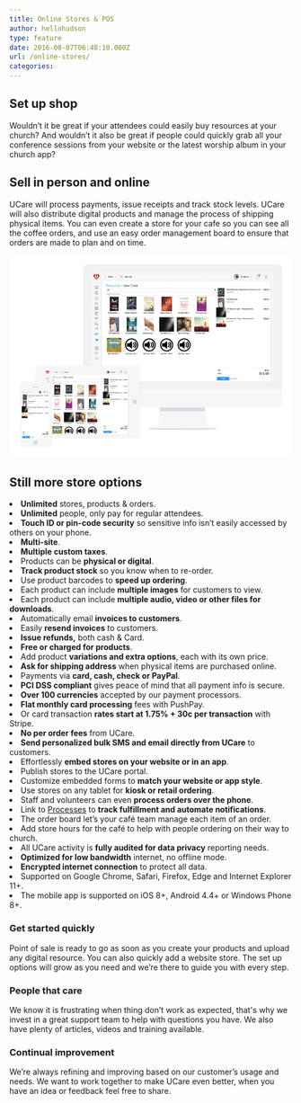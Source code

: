 ```yaml
---
title: Online Stores & POS
author: hellohudson
type: feature
date: 2016-08-07T06:48:10.000Z
url: /online-stores/
categories: 
---
```


## Set up shop

Wouldn’t it be great if your attendees could easily buy resources at your church? And wouldn’t it also be great if people could quickly grab all your conference sessions from your website or the latest worship album in your church app?

## Sell in person and online

UCare will process payments, issue receipts and track stock levels. UCare will also distribute digital products and manage the process of shipping physical items. You can even create a store for your cafe so you can see all the coffee orders, and use an easy order management board to ensure that orders are made to plan and on time.

![](stores_2.png)

## Still more store options

<style>ul.checklist{padding:0} ul.checklist li{padding:2px 0 6px 36px;background:url(/wp-content/uploads/2016/10/check2.svg) no-repeat 0 0;list-style:none}</style><li><strong>Unlimited</strong> stores, products &amp; orders.</li><li><strong>Unlimited</strong> people, only pay for regular attendees.</li><li><strong>Touch ID or pin-code security</strong> so sensitive info isn’t easily accessed by others on your phone.</li><li><strong>Multi-site</strong>.</li><li><strong>Multiple custom taxes</strong>.</li><li>Products can be <strong>physical or digital</strong>.</li><li><strong>Track product stock</strong> so you know when to re-order.</li><li>Use product barcodes to <strong>speed up ordering</strong>.</li><li>Each product can include <strong>multiple images</strong> for customers to view.</li><li>Each product can include <strong>multiple audio, video or other files for downloads</strong>.</li><li>Automatically email <strong>invoices to customers</strong>.</li><li>Easily <strong>resend invoices</strong> to customers.</li><li><strong>Issue refunds,</strong> both cash &amp; Card.</li><li><strong>Free or charged for products</strong>.</li><li>Add product <strong>variations and extra options</strong>, each with its own price.</li><li><strong>Ask for shipping address</strong> when physical items are purchased online.</li><li>Payments via <strong>card, cash, check or PayPal</strong>.</li><li><strong>PCI DSS compliant</strong> gives peace of mind that all payment info is secure.</li><li><strong>Over 100 currencies</strong> accepted by our payment processors.</li><li><strong>Flat monthly card processing</strong> fees with PushPay.</li><li>Or card transaction <strong>rates start at 1.75% + 30c per transaction</strong> with Stripe.</li><li><strong>No per order fees</strong> from UCare.</li><li><strong>Send personalized bulk SMS and email directly from UCare</strong> to customers.</li><li>Effortlessly <strong>embed stores on your website or in an app</strong>.</li><li>Publish stores to the UCare portal.</li><li>Customize embedded forms to <strong>match your website or app style</strong>.</li><li>Use stores on any tablet for <strong>kiosk or retail ordering</strong>.</li><li>Staff and volunteers can even <strong>process orders over the phone</strong>.</li><li>Link to <a href="/features/processes-automation/">Processes</a> to <strong>track fulfillment and automate notifications</strong>.</li><li>The order board let’s your café team manage each item of an order.</li><li>Add store hours for the café to help with people ordering on their way to church.</li><li>All UCare activity is <strong>fully audited for data privacy</strong> reporting needs.</li><li><strong>Optimized for low bandwidth</strong> internet, no offline mode.</li><li><strong>Encrypted internet connection</strong> to protect all data.</li><li>Supported on Google Chrome, Safari, Firefox, Edge and Internet Explorer 11+.</li><li>The mobile app is supported on iOS 8+, Android 4.4+ or Windows Phone 8+.</li>

### Get started quickly

Point of sale is ready to go as soon as you create your products and upload any digital resource. You can also quickly add a website store. The set up options will grow as you need and we’re there to guide you with every step.

### People that care

We know it is frustrating when thing don’t work as expected, that's why we invest in a great support team to help with questions you have. We also have plenty of articles, videos and training available.

### Continual improvement

We’re always refining and improving based on our customer’s usage and needs. We want to work together to make UCare even better, when you have an idea or feedback feel free to share.